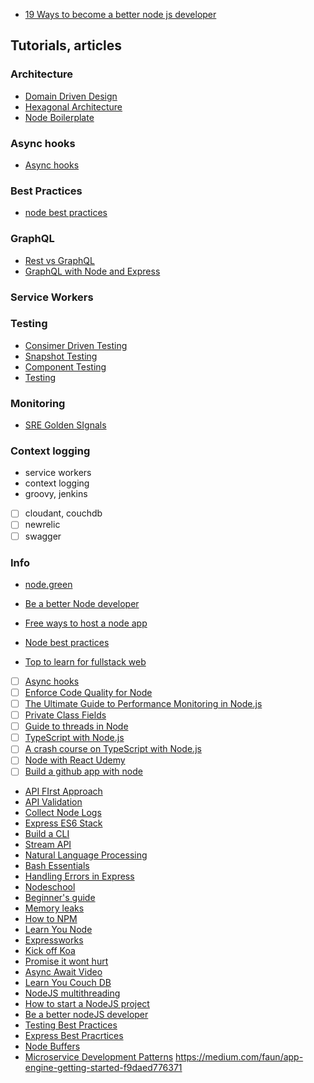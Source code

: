 - [19 Ways to become a better node js developer](https://medium.com/@me_37286/19-ways-to-become-a-better-node-js-developer-in-2019-ffd3a8fbfe38)

## Tutorials, articles

### Architecture
- [Domain Driven Design](https://www.infoq.com/minibooks/domain-driven-design-quickly/)
- [Hexagonal Architecture](https://dzone.com/articles/hexagonal-architecture-is-powerful)
- [Node Boilerplate](https://github.com/talyssonoc/node-api-boilerplate/wiki?fbclid=IwAR0uQYNM62YzUlfGoI53wHX8jiCyjshQ9domCtSuB7B0sRS4oJ1LDP05Uzk)

### Async hooks
- [Async hooks](https://medium.com/autodesk-tlv/async-hooks-a-whole-new-world-of-opportunities-a1a6daf1990a)

### Best Practices
- [node best practices](https://github.com/goldbergyoni/nodebestpractices#1-project-structure-practices)

### GraphQL
- [Rest vs GraphQL](https://apisyouwonthate.com/blog/understanding-rpc-rest-and-graphql)
- [GraphQL with Node and Express](https://medium.com/codingthesmartway-com-blog/creating-a-graphql-server-with-node-js-and-express-f6dddc5320e1)

### Service Workers

### Testing
- [Consimer Driven Testing](https://blog.risingstack.com/consumer-driven-contract-testing-with-pact/)
- [Snapshot Testing](https://jestjs.io/docs/en/snapshot-testing)
- [Component Testing](https://martinfowler.com/bliki/ComponentTest.html)
- [Testing](https://www.youtube.com/watch?v=-2zP494wdUY&feature=youtu.be)

### Monitoring
- [SRE Golden SIgnals](https://www.infoq.com/articles/monitoring-SRE-golden-signals/)

### Context logging



- service workers
- context logging
- groovy, jenkins
- [ ] cloudant, couchdb
- [ ] newrelic
- [ ] swagger

### Info
- [node.green](https://node.green/)

- [Be a better Node developer ](https://medium.com/@me_37286/19-ways-to-become-a-better-node-js-developer-in-2019-ffd3a8fbfe38)
- [Free ways to host a node app](https://amitbend.com/node.js/2019/05/13/five-free-ways-to-host-your-node-app-2019)
- [Node best practices](https://github.com/goldbergyoni/nodebestpractices)
- [Top to learn for fullstack web](https://medium.com/zerotomastery/top-libraries-tech-to-learn-in-2019-for-full-stack-developers-f8c0331b8a00)
- [ ] [Async hooks](https://nodejs.org/api/async_hooks.html)
- [ ] [Enforce Code Quality for Node](https://hackernoon.com/enforcing-code-quality-for-node-js-c3b837d7ae17)
- [ ] [The Ultimate Guide to Performance Monitoring in Node.js](https://pages.nodesource.com/guide-performance-monitoring-nodejs-nodeweekly.html)
- [ ] [Private Class Fields](http://thecodebarbarian.com/nodejs-12-private-class-fields.html)
- [ ] [Guide to threads in Node](https://blog.logrocket.com/a-complete-guide-to-threads-in-node-js-4fa3898fe74f/)
- [ ] [TypeScript with Node.js](https://basarat.gitbooks.io/typescript/docs/quick/nodejs.html)
- [ ] [A crash course on TypeScript with Node.js](https://blog.sourcerer.io/a-crash-course-on-typescript-with-node-js-2c376285afe1)
- [ ] [Node with React Udemy](https://www.udemy.com/course/node-with-react-fullstack-web-development/learn/lecture/7593644#overview)
- [ ] [Build a github app with node](http://thecodebarbarian.com/building-a-github-app-with-node-js.html)
- [API FIrst Approach](https://developers.redhat.com/blog/2019/01/14/building-a-node-js-service-using-the-api-first-approach/)
- [API Validation](https://medium.com/@Scampiuk/handling-api-validation-with-openapi-swagger-documents-in-nodejs-1f09c133d4d2)
- [Collect Node Logs](https://www.datadoghq.com/blog/node-logging-best-practices/)
- [Express ES6 Stack](https://www.smashingmagazine.com/2019/11/express-es6-javascript-stack-mongodb-mongoose-servers/)
- [Build a CLI](https://dev.to/yvonnickfrin/7-libraries-to-build-node-js-cli-3jc7)
- [Stream API](https://medium.com/florence-development/working-with-node-js-stream-api-60c12437a1be)
- [Natural Language Processing](https://blog.logrocket.com/natural-language-processing-for-node-js/)
- [Bash Essentials](https://itnext.io/bash-scripting-essentials-for-javascript-developers-ffef92afba2c)
- [Handling Errors in Express](https://zellwk.com/blog/express-errors/)
- [Nodeschool](https://nodeschool.io/)
- [Beginner's guide](https://zeroequalsfalse.com/posts/beginners-guide-to-using-express-js-and-node-js-framework/)
- [Memory leaks](https://nodesource.com/blog/memory-leaks-demystified)
- [How to NPM](https://www.npmjs.com/package/how-to-npm)
- [Learn You Node](https://github.com/workshopper/learnyounode)
- [Expressworks](https://github.com/azat-co/expressworks)
- [Kick off Koa](https://github.com/koajs/kick-off-koa)
- [Promise it wont hurt](https://github.com/stevekane/promise-it-wont-hurt)
- [Async Await Video](https://www.youtube.com/watch?v=vn3tm0quoqE)
- [Learn You Couch DB](https://www.npmjs.com/package/learnyoucouchdb)
- [NodeJS multithreading](https://blog.logrocket.com/node-js-multithreading-what-are-worker-threads-and-why-do-they-matter-48ab102f8b10/)
- [How to start a NodeJS project](https://philna.sh/blog/2019/01/10/how-to-start-a-node-js-project/)
- [Be a better nodeJS developer](https://medium.com/@me_37286/20-ways-to-become-a-better-node-js-developer-in-2020-d6bd73fcf424)
- [Testing Best Practices](https://medium.com/@me_37286/yoni-goldberg-javascript-nodejs-testing-best-practices-2b98924c9347)
- [Express Best Pracrtices](https://sematext.com/blog/expressjs-best-practices/)
- [Node Buffers](https://www.digitalocean.com/community/tutorials/using-buffers-in-node-js)
- [Microservice Development Patterns](https://hackernoon.com/practical-microservices-development-patterns-crud-vs-cqrs-h6m3y5y?source=rss)
https://medium.com/faun/app-engine-getting-started-f9daed776371
